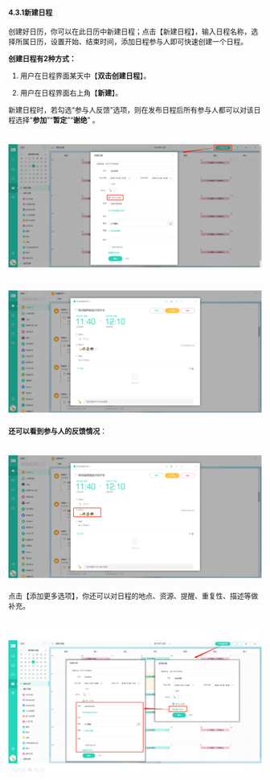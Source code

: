 #### 4.3.1新建日程

创建好日历，你可以在此日历中新建日程；点击【新建日程】，输入日程名称，选择所属日历，设置开始、结束时间，添加日程参与人即可快速创建一个日程。

**创建日程有2种方式：**

1) 用户在日程界面某天中【**双击创建日程**】。

2) 用户在日程界面右上角【**新建**】。

新建日程时，若勾选“参与人反馈”选项，则在发布日程后所有参与人都可以对该日程选择“**参加**”“**暂定**”“**谢绝**” 。
# ![](/assets/4.3.1新建日程.png)

# ![](/assets/4.3.1新建日程2.png)

**还可以看到参与人的反馈情况**：

# ![](/assets/4.3.1新建日程-参与人反馈.png)

点击【添加更多选项】，你还可以对日程的地点、资源、提醒、重复性、描述等做补充。

# ![](/assets/4.3.1新建日程-点击更多选项4.png)